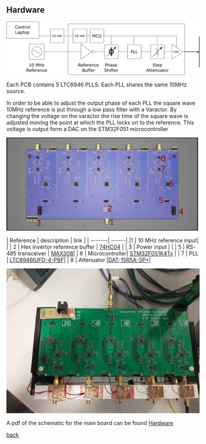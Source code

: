 ## Hardware

![PLL block diagram](../images/PLL_Block_diagram.png)

Each PCB contains 5 LTC6946 PLLS. Each PLL shares the same 10MHz source.

In order to be able to adjust the output phase of each PLL the square wave 10MHz reference is put through a low pass filter with a Varactor. By changing the voltage on the varactor the rise time of the square wave is adjusted moving the point at which the PLL locks on to the reference. This voltage is output form a DAC on the STM32F051 microcontroller




<img src="../images/PLL_top_anotated.png" alt="PLL Board" width="500"/>



| Reference | description | link |
| -------| ------|
|1 | 10 MHz reference  input| |
| 2 | Hex invertor reference buffer | [74HC04](https://www.ti.com/lit/gpn/sn74hc04) |
| 3 | Power input | |
| 5 | RS-485 transceiver | [MAX308](https://www.maximintegrated.com/en/products/interface/transceivers/MAX3089.html)| 
| 6 | Microcontroller| [STM32F051K4Tx](https://www.st.com/en/microcontrollers-microprocessors/stm32f050k4.html) | 
| 7 |  PLL | [LTC6946IUFD-4-PBF](https://www.analog.com/en/products/ltc6946.html)|
| 8 | Attenuator |[DAT-15R5A-SP+](https://www.minicircuits.com/WebStore/dashboard.html?model=DAT-15R5A-SP%2B)|

![PLL block diagram](../images/PLL_Photo_05.jpg)


A pdf of the schematic for the main board can be found [Hardware]() 

[back](./)